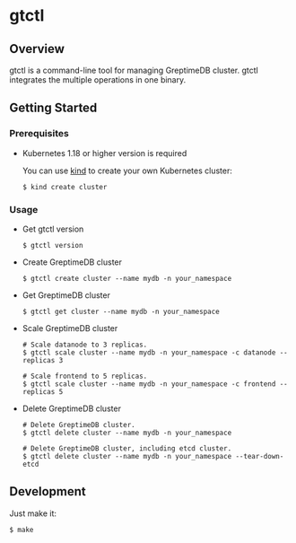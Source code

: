 # gtctl

## Overview

gtctl is a command-line tool for managing GreptimeDB cluster. gtctl integrates the multiple operations in one binary.

## Getting Started

### Prerequisites

- Kubernetes 1.18 or higher version is required

  You can use [kind](https://kind.sigs.k8s.io/) to create your own Kubernetes cluster:

  ```
  $ kind create cluster
  ```
### Usage
- Get gtctl version

  ```
  $ gtctl version
  ```

- Create GreptimeDB cluster

  ```
  $ gtctl create cluster --name mydb -n your_namespace
  ```

- Get GreptimeDB cluster

  ```
  $ gtctl get cluster --name mydb -n your_namespace
  ```

- Scale GreptimeDB cluster

  ```
  # Scale datanode to 3 replicas.
  $ gtctl scale cluster --name mydb -n your_namespace -c datanode --replicas 3
  
  # Scale frontend to 5 replicas.
  $ gtctl scale cluster --name mydb -n your_namespace -c frontend --replicas 5
  ```
  
- Delete GreptimeDB cluster

  ```
  # Delete GreptimeDB cluster.
  $ gtctl delete cluster --name mydb -n your_namespace
  
  # Delete GreptimeDB cluster, including etcd cluster.
  $ gtctl delete cluster --name mydb -n your_namespace --tear-down-etcd
  ```

## Development

Just make it:

```
$ make
```
